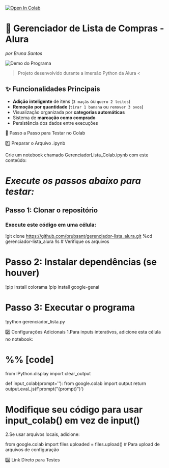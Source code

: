 [![Open In Colab](https://colab.research.google.com/assets/colab-badge.svg)](https://colab.research.google.com/github/brubsant/gerenciador-lista_alura/blob/main/gerenciador_lista_alura.ipynb)


# 🛒 Gerenciador de Lista de Compras - Alura  
*por Bruna Santos*

![Demo do Programa](assets/demo.gif)

> Projeto desenvolvido durante a imersão Python da Alura <

## ✨ Funcionalidades Principais
- **Adição inteligente** de itens (`3 maçãs` ou `quero 2 leites`)
- **Remoção por quantidade** (`tirar 1 banana` ou `remover 3 ovos`)
- Visualização organizada por **categorias automáticas**
- Sistema de **marcação como comprado**
- Persistência dos dados entre execuções


📌 Passo a Passo para Testar no Colab

1️⃣ Preparar o Arquivo .ipynb

Crie um notebook chamado GerenciadorLista_Colab.ipynb com este conteúdo:

# *Execute os passos abaixo para testar:*

## Passo 1: Clonar o repositório

### Execute este código em uma célula:
!git clone https://github.com/brubsant/gerenciador-lista_alura.git
%cd gerenciador-lista_alura
!ls  # Verifique os arquivos

# Passo 2: Instalar dependências (se houver)
!pip install colorama
!pip install google-genai

# Passo 3: Executar o programa
!python gerenciador_lista.py

2️⃣ Configurações Adicionais
1.Para inputs interativos, adicione esta célula no notebook:

# %% [code]
from IPython.display import clear_output

def input_colab(prompt=''):
    from google.colab import output
    return output.eval_js(f'prompt("{prompt}")')

# Modifique seu código para usar input_colab() em vez de input()

2.Se usar arquivos locais, adicione:

from google.colab import files
uploaded = files.upload()  # Para upload de arquivos de configuração

3️⃣ Link Direto para Testes


